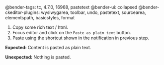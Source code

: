 @bender-tags: tc, 4.7.0, 16968, pastetext
@bender-ui: collapsed
@bender-ckeditor-plugins: wysiwygarea, toolbar, undo, pastetext, sourcearea, elementspath, basicstyles, format

1. Copy some rich text / html.
1. Focus editor and click on the `Paste as plain text` button.
1. Paste using the shortcut shown in the notification in previous step.

**Expected:** Content is pasted as plain text.

**Unexpected:** Nothing is pasted.

